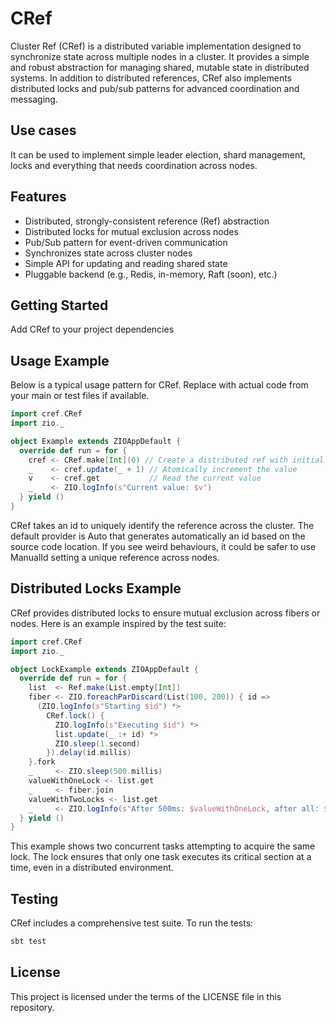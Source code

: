 # CRef

Cluster Ref (CRef) is a distributed variable implementation designed to synchronize state across multiple nodes in a cluster. It provides a simple and robust abstraction for managing shared, mutable state in distributed systems. In addition to distributed references, CRef also implements distributed locks and pub/sub patterns for advanced coordination and messaging.

## Use cases
It can be used to implement simple leader election, shard management, locks and everything that needs coordination across nodes.

## Features
- Distributed, strongly-consistent reference (Ref) abstraction
- Distributed locks for mutual exclusion across nodes
- Pub/Sub pattern for event-driven communication
- Synchronizes state across cluster nodes
- Simple API for updating and reading shared state
- Pluggable backend (e.g., Redis, in-memory, Raft (soon), etc.)

## Getting Started

Add CRef to your project dependencies

## Usage Example

Below is a typical usage pattern for CRef. Replace with actual code from your main or test files if available.

```scala
import cref.CRef
import zio._

object Example extends ZIOAppDefault {
  override def run = for {
    cref <- CRef.make[Int](0) // Create a distributed ref with initial value 0
    _    <- cref.update(_ + 1) // Atomically increment the value
    v    <- cref.get           // Read the current value
    _    <- ZIO.logInfo(s"Current value: $v")
  } yield ()
}
```
CRef takes an id to uniquely identify the reference across the cluster. The default provider is Auto that generates automatically an id based on the source code location. If you see weird behaviours, it could be safer to use ManualId setting a unique reference across nodes.

## Distributed Locks Example

CRef provides distributed locks to ensure mutual exclusion across fibers or nodes. Here is an example inspired by the test suite:

```scala
import cref.CRef
import zio._

object LockExample extends ZIOAppDefault {
  override def run = for {
    list  <- Ref.make(List.empty[Int])
    fiber <- ZIO.foreachParDiscard(List(100, 200)) { id =>
      (ZIO.logInfo(s"Starting $id") *>
        CRef.lock() {
          ZIO.logInfo(s"Executing $id") *>
          list.update(_ :+ id) *>
          ZIO.sleep(1.second)
        }).delay(id.millis)
    }.fork
    _     <- ZIO.sleep(500.millis)
    valueWithOneLock <- list.get
    _     <- fiber.join
    valueWithTwoLocks <- list.get
    _     <- ZIO.logInfo(s"After 500ms: $valueWithOneLock, after all: $valueWithTwoLocks")
  } yield ()
}
```

This example shows two concurrent tasks attempting to acquire the same lock. The lock ensures that only one task executes its critical section at a time, even in a distributed environment.

## Testing

CRef includes a comprehensive test suite. To run the tests:
```sh
sbt test
```

## License

This project is licensed under the terms of the LICENSE file in this repository.
